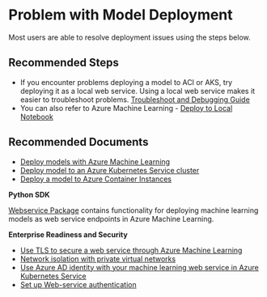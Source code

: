 <properties
    pageTitle="Problem with Model Deployment"
    description="Problem with Model Deployment"
    infoBubbleText="Problem with Model Deployment"
    service="microsoft.machinelearning"
    resource="deployment"
    authors="shivanissambare"
    ms.author="ssambare"
    articleId="machinelearning-deployment-problemwithmodeldeployment"
    selfHelpType="generic"
    supportTopicIds="32690852"
    productPesIds="16644"
    cloudEnvironments="public, fairfax, mooncake, usnat, ussec"
    ownershipId="AzureML_AzureMachineLearningServices"
/>

# Problem with Model Deployment

Most users are able to resolve deployment issues using the steps below.

## **Recommended Steps**

* If you encounter problems deploying a model to ACI or AKS, try deploying it as a local web service. Using a local web service makes it easier to troubleshoot problems. [Troubleshoot and Debugging Guide](https://docs.microsoft.com/azure/machine-learning/how-to-troubleshoot-deployment)
* You can also refer to Azure Machine Learning - [Deploy to Local Notebook](https://github.com/Azure/MachineLearningNotebooks/tree/master/how-to-use-azureml/deployment/deploy-to-local)

## **Recommended Documents**

* [Deploy models with Azure Machine Learning](https://docs.microsoft.com/azure/machine-learning/how-to-deploy-and-where)
* [Deploy model to an Azure Kubernetes Service cluster](https://docs.microsoft.com/azure/machine-learning/how-to-deploy-azure-kubernetes-service)
* [Deploy a model to Azure Container Instances](https://docs.microsoft.com/azure/machine-learning/how-to-deploy-azure-container-instance)

**Python SDK**

[Webservice Package](https://docs.microsoft.com/python/api/azureml-core/azureml.core.webservice?view=azure-ml-py) contains functionality for deploying machine learning models as web service endpoints in Azure Machine Learning.

**Enterprise Readiness and Security**

* [Use TLS to secure a web service through Azure Machine Learning](https://docs.microsoft.com/azure/machine-learning/how-to-secure-web-service)
* [Network isolation with private virtual networks](https://docs.microsoft.com/azure/machine-learning/how-to-enable-virtual-network#azure-kubernetes-service)
* [Use Azure AD identity with your machine learning web service in Azure Kubernetes Service](https://docs.microsoft.com/azure/machine-learning/how-to-use-azure-ad-identity)
* [Set up Web-service authentication](https://docs.microsoft.com/azure/machine-learning/how-to-use-azure-ad-identity)
